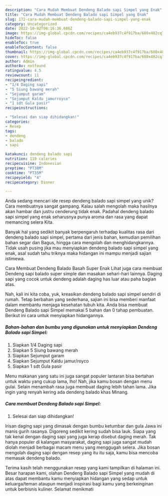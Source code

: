 ```yaml
---
description: "Cara Mudah Membuat Dendeng Balado sapi Simpel yang Enak"
title: "Cara Mudah Membuat Dendeng Balado sapi Simpel yang Enak"
slug: 172-cara-mudah-membuat-dendeng-balado-sapi-simpel-yang-enak
category: Uncategorized
date: 2022-10-02T00:16:36.606Z
image: https://img-global.cpcdn.com/recipes/ca4eb937c4f917ba/680x482cq70/dendeng-balado-sapi-simpel-foto-resep-utama.jpg
hideToc: false
enableToc: true
enableTocContent: false
thumbnail: https://img-global.cpcdn.com/recipes/ca4eb937c4f917ba/680x482cq70/dendeng-balado-sapi-simpel-foto-resep-utama.jpg
cover: https://img-global.cpcdn.com/recipes/ca4eb937c4f917ba/680x482cq70/dendeng-balado-sapi-simpel-foto-resep-utama.jpg
author: Admin
authorAv: notfound
ratingvalue: 4.5
reviewcount: 11
recipeingredient:
- "1/4 Daging sapi"
- "5 Siung bawang merah"
- "Sejumput garam"
- "Sejumput Kaldu jamurroyco"
- "1 sdt Gula pasir"
recipeinstructions:

- "Selesai dan siap dihidangkan!"
categories:
- Resep
tags:
- dendeng
- balado
- sapi

katakunci: dendeng balado sapi 
nutrition: 119 calories
recipecuisine: Indonesian
preptime: "PT38M"
cooktime: "PT35M"
recipeyield: "4"
recipecategory: Dinner

---
```





Anda sedang mencari ide resep dendeng balado sapi simpel yang unik? Cara membuatnya sangat gampang. Kalau salah mengolah maka hasilnya akan hambar dan justru cenderung tidak enak. Padahal dendeng balado sapi simpel yang enak seharusnya punya aroma dan rasa yang dapat memancing selera Kita.





Banyak hal yang sedikit banyak berpengaruh terhadap kualitas rasa dari dendeng balado sapi simpel, pertama dari jenis bahan, kemudian pemilihan bahan segar dan Bagus, hingga cara mengolah dan menghidangkannya. Tidak usah pusing jika mau menyiapkan dendeng balado sapi simpel yang enak,      asal sudah tahu triknya maka hidangan ini mampu menjadi sajian istimewa.














Cara Membuat Dendeng Balado Basah Super Enak Lihat juga cara membuat Dendeng sapi balado super simple dan masakan sehari-hari lainnya. Daging sapi yang cocok untuk dendeng adalah daging has luar atau paha bagian atas.






Nah, kali ini kita coba, yuk, kreasikan dendeng balado sapi simpel sendiri di rumah. Tetap berbahan yang sederhana, sajian ini bisa memberi manfaat dalam membantu menjaga kesehatan tubuh kita. Anda bisa membuat Dendeng Balado sapi Simpel memakai 5 bahan dan 0 tahap pembuatan. Berikut ini cara untuk menyiapkan hidangannya.

<!--inarticleads1-->

##### Bahan-bahan dan bumbu yang digunakan untuk menyiapkan Dendeng Balado sapi Simpel:

1. Siapkan 1/4 Daging sapi
1. Siapkan 5 Siung bawang merah
1. Siapkan Sejumput garam
1. Siapkan Sejumput Kaldu jamur/royco
1. Siapkan 1 sdt Gula pasir


Menu makanan yang satu ini juga sangat populer lantaran bisa bertahan untuk waktu yang cukup lama, lho! Nah, jika kamu bosan dengan menu gulai. Selain menambah rasa juga membuat daging lebih tahan lama. Jika ingin yang renyah kering ada dendeng balado khas Minang. 

<!--inarticleads2-->

##### Cara membuat Dendeng Balado sapi Simpel:


1. Selesai dan siap dihidangkan!

Irisan daging sapi yang dimasak dengan bumbu ketumbar dan gula Jawa ini manis gurih rasanya. Digoreng sedikit kering sudah bisa lauk. Siapa yang tak kenal dengan daging sapi yang juga kerap disebut daging merah. Tak hanya populer di kalangan masyarakat, daging sapi juga sangat mudah diolah menjadi berbagai macam menu yang menggugah selera. Jika bosan mengolah daging sapi dengan resep yang itu itu saja, kamu bisa mencoba memasak dendeng balado. 

Terima kasih telah menggunakan resep yang kami tampilkan di halaman ini. Besar harapan kami, olahan Dendeng Balado sapi Simpel yang mudah di atas dapat membantu kamu menyiapkan hidangan yang sedap untuk keluarga/teman ataupun menjadi inspirasi bagi kamu yang berkeinginan untuk berbisnis kuliner. Selamat menikmati
